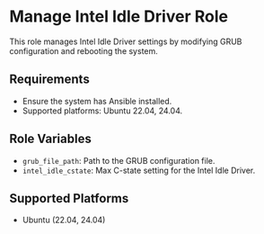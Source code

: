 # Manage Intel Idle Driver Role

This role manages Intel Idle Driver settings by modifying GRUB configuration and rebooting the system.

## Requirements

- Ensure the system has Ansible installed.
- Supported platforms: Ubuntu 22.04, 24.04.

## Role Variables

- `grub_file_path`: Path to the GRUB configuration file.
- `intel_idle_cstate`: Max C-state setting for the Intel Idle Driver.

## Supported Platforms
- Ubuntu (22.04, 24.04)
